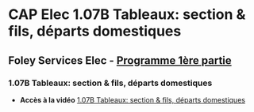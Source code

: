 # CAP Elec 1.07B Tableaux: section & fils, départs domestiques
## Foley Services Elec - [Programme 1ère partie](../1ere_partie/README.md)

### 1.07B Tableaux: section & fils, départs domestiques

- **Accès à la vidéo** [1.07B Tableaux: section & fils, départs domestiques](https://www.youtube.com/watch?v=6HJ_WErG7Nc)

#### 